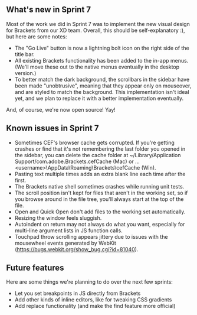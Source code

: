 What's new in Sprint 7
----------------------

Most of the work we did in Sprint 7 was to implement the new visual design for Brackets from our XD team. Overall, this should be self-explanatory :), but here are some notes:
* The "Go Live" button is now a lightning bolt icon on the right side of the title bar.
* All existing Brackets functionality has been added to the in-app menus. (We'll move these out to the native menus eventually in the desktop version.)
* To better match the dark background, the scrollbars in the sidebar have been made "unobtrusive", meaning that they appear only on mouseover, and are styled to match the background. This implementation isn't ideal yet, and we plan to replace it with a better implementation eventually.

And, of course, we're now open source! Yay!

Known issues in Sprint 7
------------------------

* Sometimes CEF's browser cache gets corrupted. If you're getting crashes or find
  that it's not remembering the last folder you opened in the sidebar, you can delete
  the cache folder at ~/Library/Application Support/com.adobe.Brackets.cefCache (Mac) or 
 ...\<username>\AppData\Roaming\Brackets\cefCache (Win).
* Pasting text multiple times adds an extra blank line each time after the first.
* The Brackets native shell sometimes crashes while running unit tests.
* The scroll position isn't kept for files that aren't in the working set,
  so if you browse around in the file tree, you'll always start at the top
  of the file.
* Open and Quick Open don't add files to the working set automatically.
* Resizing the window feels sluggish.
* Autoindent on return may not always do what you want, especially for
  multi-line argument lists in JS function calls.
* Touchpad throw scrolling appears jittery due to issues with the mousewheel
  events generated by WebKit (https://bugs.webkit.org/show_bug.cgi?id=81040).

Future features
---------------

Here are some things we're planning to do over the next few sprints:

* Let you set breakpoints in JS directly from Brackets
* Add other kinds of inline editors, like for tweaking CSS gradients
* Add replace functionality (and make the find feature more official)